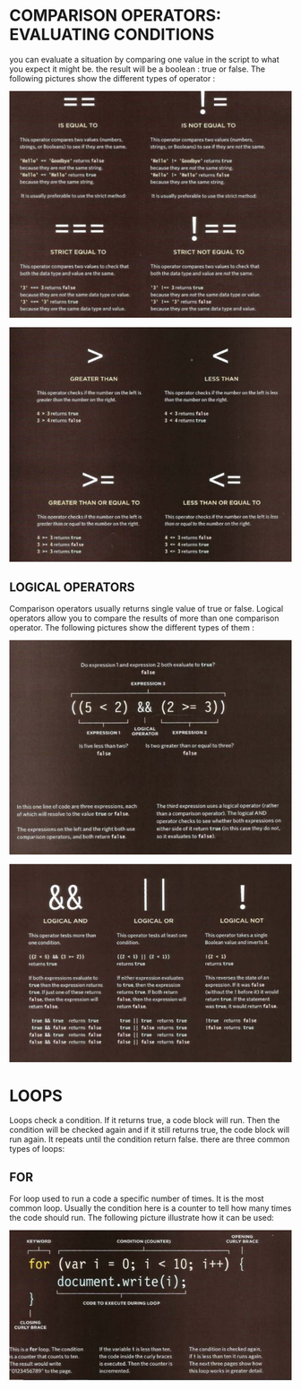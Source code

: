 # COMPARISON OPERATORS: EVALUATING CONDITIONS

you can evaluate a situation by comparing one value in the script to what you expect it might be. the result will be a boolean : true or false. The following pictures show the different types of operator :

![](Images/read05-1.jpg)

![](Images/read05-2.JPG)

## LOGICAL OPERATORS

Comparison operators usually returns single value of true or false. Logical operators allow you to compare the results of more than one comparison operator. The following pictures show the different types of them :

![](Images/read05-3.JPG)

![](Images/read05-4.JPG)

# LOOPS 

Loops check a condition. If it returns true, a code block will run. Then the condition will be checked again and if it still returns true, the code block will run again. It repeats until the condition return false. there are three common types of loops:

## FOR

For loop used to run a code a specific number of times. It is the most common loop. Usually the condition here is a counter to tell how many times the code should run. The following picture illustrate how it can be used:

![](Images/Read05-5.JPG)





